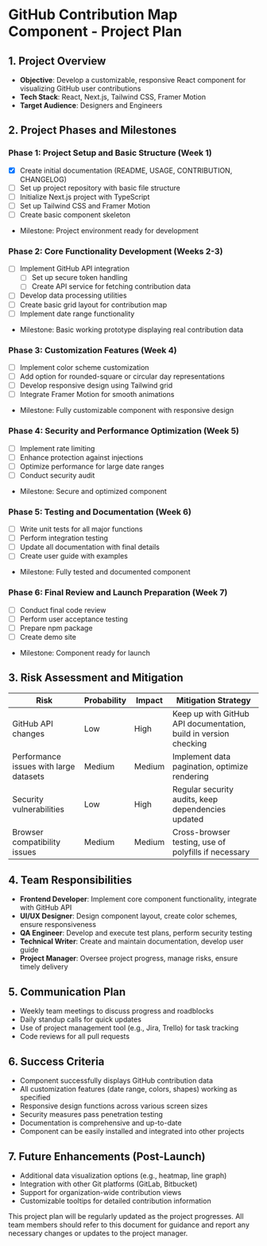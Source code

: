 # GitHub Contribution Map Component - Project Plan

## 1. Project Overview
- **Objective**: Develop a customizable, responsive React component for visualizing GitHub user contributions
- **Tech Stack**: React, Next.js, Tailwind CSS, Framer Motion
- **Target Audience**: Designers and Engineers

## 2. Project Phases and Milestones

### Phase 1: Project Setup and Basic Structure (Week 1)
- [x] Create initial documentation (README, USAGE, CONTRIBUTION, CHANGELOG)
- [ ] Set up project repository with basic file structure
- [ ] Initialize Next.js project with TypeScript
- [ ] Set up Tailwind CSS and Framer Motion
- [ ] Create basic component skeleton
- Milestone: Project environment ready for development

### Phase 2: Core Functionality Development (Weeks 2-3)
- [ ] Implement GitHub API integration
  - [ ] Set up secure token handling
  - [ ] Create API service for fetching contribution data
- [ ] Develop data processing utilities
- [ ] Create basic grid layout for contribution map
- [ ] Implement date range functionality
- Milestone: Basic working prototype displaying real contribution data

### Phase 3: Customization Features (Week 4)
- [ ] Implement color scheme customization
- [ ] Add option for rounded-square or circular day representations
- [ ] Develop responsive design using Tailwind grid
- [ ] Integrate Framer Motion for smooth animations
- Milestone: Fully customizable component with responsive design

### Phase 4: Security and Performance Optimization (Week 5)
- [ ] Implement rate limiting
- [ ] Enhance protection against injections
- [ ] Optimize performance for large date ranges
- [ ] Conduct security audit
- Milestone: Secure and optimized component

### Phase 5: Testing and Documentation (Week 6)
- [ ] Write unit tests for all major functions
- [ ] Perform integration testing
- [ ] Update all documentation with final details
- [ ] Create user guide with examples
- Milestone: Fully tested and documented component

### Phase 6: Final Review and Launch Preparation (Week 7)
- [ ] Conduct final code review
- [ ] Perform user acceptance testing
- [ ] Prepare npm package
- [ ] Create demo site
- Milestone: Component ready for launch

## 3. Risk Assessment and Mitigation

| Risk | Probability | Impact | Mitigation Strategy |
|------|-------------|--------|---------------------|
| GitHub API changes | Low | High | Keep up with GitHub API documentation, build in version checking |
| Performance issues with large datasets | Medium | Medium | Implement data pagination, optimize rendering |
| Security vulnerabilities | Low | High | Regular security audits, keep dependencies updated |
| Browser compatibility issues | Medium | Medium | Cross-browser testing, use of polyfills if necessary |

## 4. Team Responsibilities

- **Frontend Developer**: Implement core component functionality, integrate with GitHub API
- **UI/UX Designer**: Design component layout, create color schemes, ensure responsiveness
- **QA Engineer**: Develop and execute test plans, perform security testing
- **Technical Writer**: Create and maintain documentation, develop user guide
- **Project Manager**: Oversee project progress, manage risks, ensure timely delivery

## 5. Communication Plan

- Weekly team meetings to discuss progress and roadblocks
- Daily standup calls for quick updates
- Use of project management tool (e.g., Jira, Trello) for task tracking
- Code reviews for all pull requests

## 6. Success Criteria

- Component successfully displays GitHub contribution data
- All customization features (date range, colors, shapes) working as specified
- Responsive design functions across various screen sizes
- Security measures pass penetration testing
- Documentation is comprehensive and up-to-date
- Component can be easily installed and integrated into other projects

## 7. Future Enhancements (Post-Launch)

- Additional data visualization options (e.g., heatmap, line graph)
- Integration with other Git platforms (GitLab, Bitbucket)
- Support for organization-wide contribution views
- Customizable tooltips for detailed contribution information

This project plan will be regularly updated as the project progresses. All team members should refer to this document for guidance and report any necessary changes or updates to the project manager.
